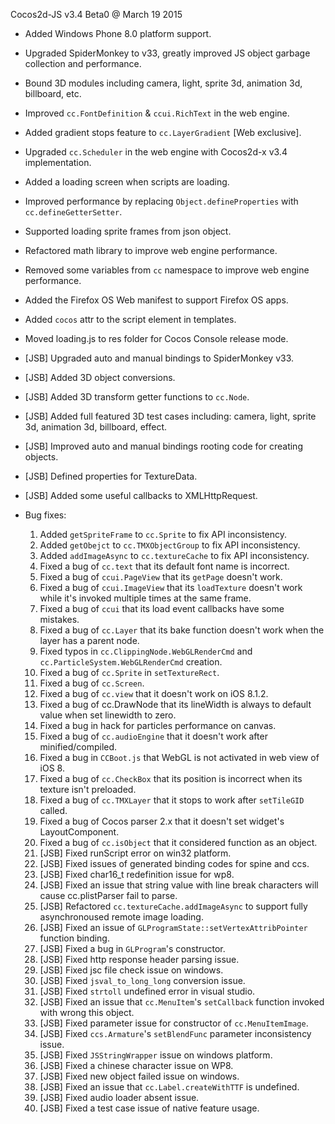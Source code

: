 Cocos2d-JS v3.4 Beta0 @ March 19 2015

* Added Windows Phone 8.0 platform support.
* Upgraded SpiderMonkey to v33, greatly improved JS object garbage collection and performance.
* Bound 3D modules including camera, light, sprite 3d, animation 3d, billboard, etc.
* Improved `cc.FontDefinition` & `ccui.RichText` in the web engine.
* Added gradient stops feature to `cc.LayerGradient` [Web exclusive].
* Upgraded `cc.Scheduler` in the web engine with Cocos2d-x v3.4 implementation.
* Added a loading screen when scripts are loading.
* Improved performance by replacing `Object.defineProperties` with `cc.defineGetterSetter`.
* Supported loading sprite frames from json object.
* Refactored math library to improve web engine performance.
* Removed some variables from `cc` namespace to improve web engine performance.
* Added the Firefox OS Web manifest to support Firefox OS apps.
* Added `cocos` attr to the script element in templates.
* Moved loading.js to res folder for Cocos Console release mode.
* [JSB] Upgraded auto and manual bindings to SpiderMonkey v33.
* [JSB] Added 3D object conversions.
* [JSB] Added 3D transform getter functions to `cc.Node`.
* [JSB] Added full featured 3D test cases including: camera, light, sprite 3d, animation 3d, billboard, effect.
* [JSB] Improved auto and manual bindings rooting code for creating objects.
* [JSB] Defined properties for TextureData.
* [JSB] Added some useful callbacks to XMLHttpRequest.

* Bug fixes:
    1. Added `getSpriteFrame` to `cc.Sprite` to fix API inconsistency.
    2. Added `getObejct` to `cc.TMXObjectGroup` to fix API inconsistency.
    3. Added `addImageAsync` to `cc.textureCache` to fix API inconsistency.
    4. Fixed a bug of `cc.text` that its default font name is incorrect. 
    5. Fixed a bug of `ccui.PageView` that its `getPage` doesn't work.
    6. Fixed a bug of `ccui.ImageView` that its `loadTexture` doesn't work while it's invoked multiple times at the same frame.
    7. Fixed a bug of `ccui` that its load event callbacks have some mistakes.
    8. Fixed a bug of `cc.Layer` that its bake function doesn't work when the layer has a parent node.
    9. Fixed typos in `cc.ClippingNode.WebGLRenderCmd` and `cc.ParticleSystem.WebGLRenderCmd` creation.
    10. Fixed a bug of `cc.Sprite` in `setTextureRect`. 
    11. Fixed a bug of `cc.Screen`.
    12. Fixed a bug of `cc.view` that it doesn't work on iOS 8.1.2.
    13. Fixed a bug of cc.DrawNode that its lineWidth is always to default value when set linewidth to zero. 
    14. Fixed a bug in hack for particles performance on canvas. 
    15. Fixed a bug of `cc.audioEngine` that it doesn't work after minified/compiled.
    16. Fixed a bug in `CCBoot.js` that WebGL is not activated in web view of iOS 8. 
    17. Fixed a bug of `cc.CheckBox` that its position is incorrect when its texture isn't preloaded.
    18. Fixed a bug of `cc.TMXLayer` that it stops to work after `setTileGID` called.
    19. Fixed a bug of Cocos parser 2.x that it doesn't set widget's LayoutComponent.
    20. Fixed a bug of `cc.isObject` that it considered function as an object.
    21. [JSB] Fixed runScript error on win32 platform.
    22. [JSB] Fixed issues of generated binding codes for spine and ccs.
    23. [JSB] Fixed char16_t redefinition issue for wp8.
    24. [JSB] Fixed an issue that string value with line break characters will cause cc.plistParser fail to parse.
    25. [JSB] Refactored `cc.textureCache.addImageAsync` to support fully asynchronoused remote image loading.
    26. [JSB] Fixed an issue of `GLProgramState::setVertexAttribPointer` function binding.
    27. [JSB] Fixed a bug in `GLProgram`'s constructor.
    28. [JSB] Fixed http response header parsing issue.
    29. [JSB] Fixed jsc file check issue on windows.
    30. [JSB] Fixed `jsval_to_long_long` conversion issue.
    31. [JSB] Fixed `strtoll` undefined error in visual studio.
    32. [JSB] Fixed an issue that `cc.MenuItem`'s `setCallback` function invoked with wrong this object.
    33. [JSB] Fixed parameter issue for constructor of `cc.MenuItemImage`.
    34. [JSB] Fixed `ccs.Armature`'s `setBlendFunc` parameter inconsistency issue.
    35. [JSB] Fixed `JSStringWrapper` issue on windows platform.
    36. [JSB] Fixed a chinese character issue on WP8.
    37. [JSB] Fixed new object failed issue on windows.
    38. [JSB] Fixed an issue that `cc.Label.createWithTTF` is undefined.
    39. [JSB] Fixed audio loader absent issue.
    40. [JSB] Fixed a test case issue of native feature usage.
    